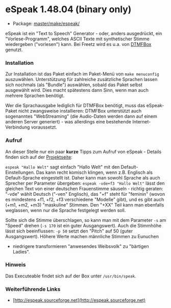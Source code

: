 # eSpeak 1.48.04 (binary only)
 - Package: [master/make/espeak/](https://github.com/Freetz-NG/freetz-ng/tree/master/make/espeak/)

eSpeak ist ein "Text to Speech" Generator - oder, anders ausgedrückt,
ein "Vorlese-Programm", welches ASCII Texte mit synthetischer Stimme
wiedergeben ("vorlesen") kann. Bei Freetz wird es u.a. von
[DTMFBox](dtmfbox.md) genutzt.

### Installation

Zur Installation ist das Paket einfach im Paket-Menü von
`make menuconfig` auszuwählen. Unterstützung für zahlreiche zusätzliche
Sprachen lassen sich nochmals (als "Bundle") auswählen, sobald das
Paket selbst ausgewählt wird. Dies macht spätestens dann Sinn, wenn man
auch mehrere Sprachen benötigt.

Wer die Sprachausgabe lediglich für DTMFBox benötigt, muss das
eSpeak-Paket nicht zwangsweise installieren: DTMFBox unterstützt auch
sogenanntes "WebStreaming" (die Audio-Daten werden dann auf einem
anderen Server generiert) - was allerdings eine bestehende
Internet-Verbindung voraussetzt.

### Aufruf

An dieser Stelle nur ein paar **kurze** Tipps zum Aufruf von eSpeak -
Details finden sich auf der
[Projektseite](http://espeak.sourceforge.net/commands.html):

`espeak "Hallo Welt"` sagt einfach "Hallo Welt" mit den
Default-Einstellungen. Das kann recht komisch klingen, wenn z.B.
Englisch als Default-Sprache eingestellt ist. Daher kann man sowohl
Sprache als auch Sprecher per Parameter übergeben:
`espeak -vde+f3 "Hallo Welt"` lässt den gleichen Text von einer
deutschen Frauenstimme säuseln - richtig geraten: "-vde" wählt Deutsch
("-ven" Englisch), das "+f" steht für "feminin" (wovon es
mindestens +f1, +f2, +f3 verschiedene "Modelle" gibt), und es gibt
auch (+m1, +m2, +m3) "maskuline" Stimmen. Den "+XX" Teil kann man
ebenfalls weglassen, wenn nur die Sprache festgelegt werden soll.

Sollte sich die Stimme überschlagen, so kann man mit dem Parameter `-s`
am "Speed" drehen (`-s 170` ist ein guter Ausgangswert). Auch die
Stimmhöhe lässt sich beeinflussen: `-p 50` setzt den "Pitch" auf 50
(guter Ausgangswert). Höhere Werte machen männliche Stimmen zu Eunuchen
- niedrigere transformieren "anwesendes Weibsvolk" zu "bärtigen
Ladies".

### Hinweis

Das Executeable findet sich auf der Box unter `/usr/bin/speak`.

### Weiterführende Links

-   [http://espeak.sourceforge.net](http://espeak.sourceforge.net)

